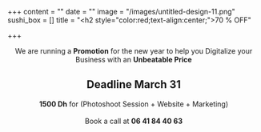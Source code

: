 +++
content = ""
date = ""
image = "/images/untitled-design-11.png"
sushi_box = []
title = "<h2 style=\"color:red;text-align:center;\">70 % OFF</h2>"

+++
<p style="text-align:center;">We are running a <b>Promotion</b> for the new year to help you Digitalize your Business with an <b>Unbeatable Price</b></h4><h2 style="text-align:center;" "color:red;"> Deadline March 31 </h2><p style="text-align:center;"><b>1500 Dh</b> for (Photoshoot Session + Website + Marketing)<br><br>Book a call at <b>06 41 84 40 63</p>